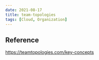 ```yaml
---
date: 2021-08-17
title: team-topologies
tags: [Cloud, Organization]
---
```



## 

## Reference

https://teamtopologies.com/key-concepts